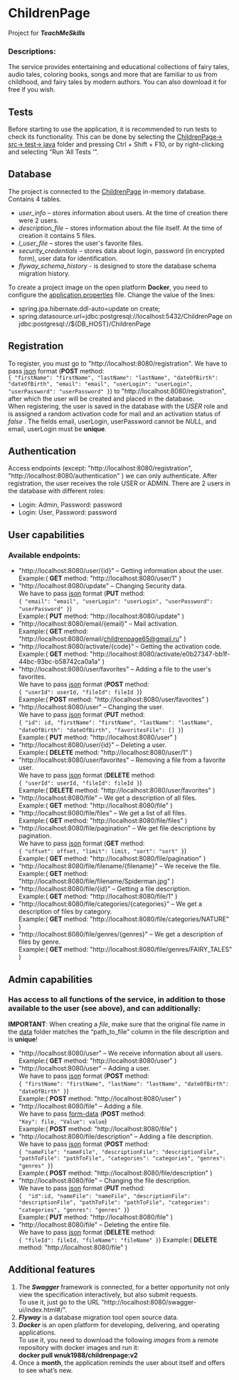 # ChildrenPage
Project for ***TeachMeSkills***

### Descriptions:
The service provides entertaining and educational collections of fairy tales, audio tales, coloring books, songs and more that are familiar to us from childhood, and fairy tales by modern authors. You can also download it for free if you wish.

## Tests
Before starting to use the application, it is recommended to run tests to check its functionality.
This can be done by selecting the <u>ChildrenPage-> src-> test-> java</u> folder and pressing Ctrl + Shift + F10, or by right-clicking and selecting “Run ‘All Tests ’”.

## Database
The project is connected to the <u>ChildrenPage</u> in-memory database. Contains 4 tables.  
+ *user_info* – stores information about users. At the time of creation there were 2 users.  
+ *description_file* – stores information about the file itself. At the time of creation it contains 5 files.  
+ *l_user_file* – stores the user's favorite files.  
+ *security_credentials* – stores data about login, password (in encrypted form), user data for identification. 
+ *flyway_schema_history* - is designed to store the database schema migration history.


To create a project image on the open platform **Docker**, you need to configure the <u>application.properties</u> file. Change the value of the lines:  
+ spring.jpa.hibernate.ddl-auto=update on create;  
+ spring.datasource.url=jdbc:postgresql://localhost:5432/ChildrenPage on jdbc:postgresql://${DB_HOST}/ChildrenPage

## Registration
To register, you must go to "http://localhost:8080/registration".
We have to pass <u>json</u> format (**POST** method:  
`{
"firstName": "firstName",
"lastName": "lastName",
"dateOfBirth": "dateOfBirth",
"email": "email",
"userLogin": "userLogin",
"userPassword": "userPassword"
}`)
to "http://localhost:8080/registration", after which the user will be created and placed in the database.  
When registering, the user is saved in the database with the *USER* role and is assigned a random activation code for mail and an activation status of *false* . The fields email, userLogin, userPassword cannot be *NULL*, and email, userLogin must be **unique**.  

## Authentication
Access endpoints (except:
"http://localhost:8080/registration",
"http://localhost:8080/authentication"
) we can only authenticate.
After registration, the user receives the role USER or ADMIN.
There are 2 users in the database with different roles:  
+ Login: Admin, Password: password  
+ Login: User, Password: password

## User capabilities
### Available endpoints:
+ "http://localhost:8080/user/{id}" – Getting information about the user.  
  Example:( **GET** method: "http://localhost:8080/user/1" )
+ "http://localhost:8080/update" – Changing Security data.  
  We have to pass <u>json</u> format (**PUT** method:  
  `{
  "email": "email",
  "userLogin": "userLogin",
  "userPassword": "userPassword"
  }`)  
  Example:( **PUT** method: "http://localhost:8080/update" )  
+ "http://localhost:8080/email/{email}" – Mail activation.  
  Example:( **GET** method: "http://localhost:8080/email/childrenpage65@gmail.ru" )  
+ "http://localhost:8080/activate/{code}" – Getting the activation code.  
  Example:( **GET** method: "http://localhost:8080/activate/e0b27347-bb1f-44bc-93bc-b58742ca0a1a" )  
+ "http://localhost:8080/user/favorites" – Adding a file to the user's favorites.  
  We have to pass <u>json</u> format (**POST** method:  
  `{
  "userId": userId,
  "fileId": fileId
  }`)  
  Example:( **POST** method: "http://localhost:8080/user/favorites" )  
+ "http://localhost:8080/user" – Changing the user.  
  We have to pass <u>json</u> format (**PUT** method:  
  `{
  "id": id,
  "firstName": "firstName",
  "lastName": "lastName",
  "dateOfBirth": "dateOfBirth",
  "favoritesFile": []
  }`)  
  Example:( **PUT** method: "http://localhost:8080/user" )  
+ "http://localhost:8080/user/{id}" – Deleting a user.  
  Example:( **DELETE** method: "http://localhost:8080/user/1" )  
+ "http://localhost:8080/user/favorites" – Removing a file from a favorite user.  
  We have to pass <u>json</u> format (**DELETE** method:  
  `{
  "userId": userId,
  "fileId": fileId
  }`)  
  Example:( **DELETE** method: "http://localhost:8080/user/favorites" )  
+  "http://localhost:8080/file" – We get a description of all files.  
   Example:( **GET** method: "http://localhost:8080/file" ) 
+ "http://localhost:8080/file/files" – We get a list of all files.  
  Example:( **GET** method: "http://localhost:8080/file/files" )
+ "http://localhost:8080/file/pagination" – We get file descriptions by pagination.  
  We have to pass <u>json</u> format (**GET** method:  
  `{
  "offset": offset,
  "limit": limit,
  "sort": "sort"
  }`)  
  Example:( **GET** method: "http://localhost:8080/file/pagination" )  
+ "http://localhost:8080/file/filename/{filename}" – We receive the file.  
  Example:( **GET** method: "http://localhost:8080/file/filename/Spiderman.jpg" )  
+ "http://localhost:8080/file/{id}" – Getting a file description.  
  Example:( **GET** method: "http://localhost:8080/file/1" )  
+ "http://localhost:8080/file/categories/{categories}" – We get a description of files by category.  
  Example:( **GET** method: "http://localhost:8080/file/categories/NATURE" )  
+ "http://localhost:8080/file/genres/{genres}" – We get a description of files by genre.  
  Example:( **GET** method: "http://localhost:8080/file/genres/FAIRY_TALES" )  

## Admin capabilities
### Has access to all functions of the service, in addition to those available to the user (see above), and can additionally:  
**IMPORTANT**: When creating a *file*, make sure that the original file name in the <u>data</u> folder matches the “path_to_file” column in the file description and is **unique**!  
+ "http://localhost:8080/user" – We receive information about all users.  
  Example:( **GET** method: "http://localhost:8080/user" )  
+ "http://localhost:8080/user" – Adding a user.  
  We have to pass <u>json</u> format (**POST** method:  
  `{
  "firstName": "firstName",
  "lastName": "lastName",
  "dateOfBirth": "dateOfBirth"
  }`)  
  Example:( **POST** method: "http://localhost:8080/user" )  
+ "http://localhost:8080/file" – Adding a file.  
  We have to pass <u>form-data</u> (**POST** method:  
  `"Key": file,
  "Value": value`)  
  Example:( **POST** method: "http://localhost:8080/file" )  
+ "http://localhost:8080/file/description" – Adding a file description.  
  We have to pass <u>json</u> format (**POST** method:  
  `{
  "nameFile": "nameFile",
  "descriptionFile": "descriptionFile",
  "pathToFile": "pathToFile",
  "categories": "categories",
  "genres": "genres"
  }`)  
  Example:( **POST** method: "http://localhost:8080/file/description" )  
+ "http://localhost:8080/file" – Changing the file description.  
  We have to pass <u>json</u> format (**PUT** method:  
  `{ 
  "id":id,
  "nameFile": "nameFile",
  "descriptionFile": "descriptionFile",
  "pathToFile": "pathToFile",
  "categories": "categories",
  "genres": "genres"
  }`)  
  Example:( **PUT** method: "http://localhost:8080/file" )
+ "http://localhost:8080/file" – Deleting the entire file.  
  We have to pass <u>json</u> format (**DELETE** method:  
  `{
  "fileId": fileId,
  "fileName": "fileName"
  }`)
  Example:( **DELETE** method: "http://localhost:8080/file" )  

## Additional features  
1. The ***Swagger*** framework is connected, for a better opportunity
   not only view the specification interactively, but also submit requests.  
   To use it, just go to the URL "http://localhost:8080/swagger-ui/index.html#/".  
2. ***Flyway*** is a database migration tool open source data.  
3. ***Docker*** is an open platform for developing, delivering, and operating applications.  
   To use it, you need to download the following *images* from a remote repository with docker images and run it:  
   **docker pull wnuk1988/childrenpage:v2**  
4. Once a **month**, the application reminds the user about itself and offers to see what’s new.